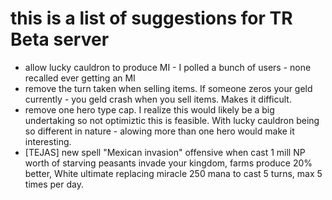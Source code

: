 # this is a list of suggestions for TR Beta server

* allow lucky cauldron to produce MI - I polled a bunch of users - none recalled ever getting an MI
* remove the turn taken when selling items.  If someone zeros your geld currently - you geld crash when you sell items.  Makes it difficult.
* remove one hero type cap.  I realize this would likely be a big undertaking so not optimiztic this is feasible.  With lucky cauldron being so different in nature - alowing more than one hero would make it interesting.
* [TEJAS] new spell "Mexican invasion" offensive when cast 1 mill NP worth of starving peasants invade your kingdom, farms produce 20% better, White ultimate replacing miracle 250 mana to cast 5 turns, max 5 times per day.
